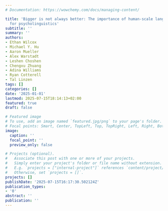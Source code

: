 ```yaml
---
# Documentation: https://wowchemy.com/docs/managing-content/

title: 'Bigger is not always better: The importance of human-scale language modeling
  for psycholinguistics'
subtitle: ''
summary: ''
authors:
- Ethan Wilcox
- Michael Y. Hu
- Aaron Mueller
- Alex Warstadt
- Leshen Choshen
- Chengxu Zhuang
- Adina Williams
- Ryan Cotterell
- Tal Linzen
tags: []
categories: []
date: '2025-01-01'
lastmod: 2025-07-15T18:14:13+02:00
featured: true
draft: false

# Featured image
# To use, add an image named `featured.jpg/png` to your page's folder.
# Focal points: Smart, Center, TopLeft, Top, TopRight, Left, Right, BottomLeft, Bottom, BottomRight.
image:
  caption: ''
  focal_point: ''
  preview_only: false

# Projects (optional).
#   Associate this post with one or more of your projects.
#   Simply enter your project's folder or file name without extension.
#   E.g. `projects = ["internal-project"]` references `content/project/deep-learning/index.md`.
#   Otherwise, set `projects = []`.
projects: []
publishDate: '2025-07-15T16:17:30.502124Z'
publication_types:
- '0'
abstract: ''
publication: ''
---
```

